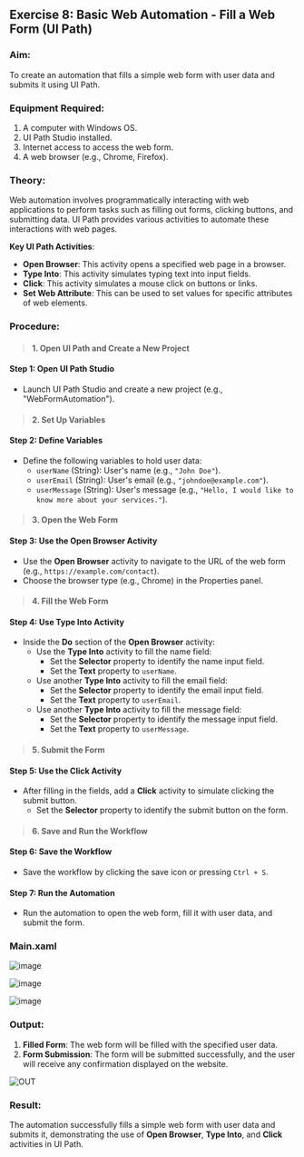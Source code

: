 ## **Exercise 8: Basic Web Automation - Fill a Web Form (UI Path)**

### Aim:
To create an automation that fills a simple web form with user data and submits it using UI Path.

### Equipment Required:
1. A computer with Windows OS.
2. UI Path Studio installed.
3. Internet access to access the web form.
4. A web browser (e.g., Chrome, Firefox).

### Theory:
Web automation involves programmatically interacting with web applications to perform tasks such as filling out forms, clicking buttons, and submitting data. UI Path provides various activities to automate these interactions with web pages.

**Key UI Path Activities**:
- **Open Browser**: This activity opens a specified web page in a browser.
- **Type Into**: This activity simulates typing text into input fields.
- **Click**: This activity simulates a mouse click on buttons or links.
- **Set Web Attribute**: This can be used to set values for specific attributes of web elements.

### Procedure:

>#### 1. **Open UI Path and Create a New Project**
#### Step 1: Open UI Path Studio
- Launch UI Path Studio and create a new project (e.g., "WebFormAutomation").

>#### 2. **Set Up Variables**
#### Step 2: Define Variables
- Define the following variables to hold user data:
  - `userName` (String): User's name (e.g., `"John Doe"`).
  - `userEmail` (String): User's email (e.g., `"johndoe@example.com"`).
  - `userMessage` (String): User's message (e.g., `"Hello, I would like to know more about your services."`).

>#### 3. **Open the Web Form**
#### Step 3: Use the Open Browser Activity
- Use the **Open Browser** activity to navigate to the URL of the web form (e.g., `https://example.com/contact`).
- Choose the browser type (e.g., Chrome) in the Properties panel.

>#### 4. **Fill the Web Form**
#### Step 4: Use Type Into Activity
- Inside the **Do** section of the **Open Browser** activity:
  - Use the **Type Into** activity to fill the name field:
    - Set the **Selector** property to identify the name input field.
    - Set the **Text** property to `userName`.
  - Use another **Type Into** activity to fill the email field:
    - Set the **Selector** property to identify the email input field.
    - Set the **Text** property to `userEmail`.
  - Use another **Type Into** activity to fill the message field:
    - Set the **Selector** property to identify the message input field.
    - Set the **Text** property to `userMessage`.

>#### 5. **Submit the Form**
#### Step 5: Use the Click Activity
- After filling in the fields, add a **Click** activity to simulate clicking the submit button.
  - Set the **Selector** property to identify the submit button on the form.

>#### 6. **Save and Run the Workflow**
#### Step 6: Save the Workflow
- Save the workflow by clicking the save icon or pressing `Ctrl + S`.

#### Step 7: Run the Automation
- Run the automation to open the web form, fill it with user data, and submit the form.

### Main.xaml

![image](https://github.com/user-attachments/assets/78789cd2-a0e3-4310-bbf1-54bf8e377201)

![image](https://github.com/user-attachments/assets/c8431cab-228c-40b9-9997-51086b16767c)

![image](https://github.com/user-attachments/assets/44ae844e-47f3-42d5-99e6-6e1bb57dffb7)


### Output:
1. **Filled Form**: The web form will be filled with the specified user data.
2. **Form Submission**: The form will be submitted successfully, and the user will receive any confirmation displayed on the website.

![OUT](https://github.com/user-attachments/assets/ef212ec9-7391-4e55-9bb4-0829dd64e4f1)


### Result:
The automation successfully fills a simple web form with user data and submits it, demonstrating the use of **Open Browser**, **Type Into**, and **Click** activities in UI Path.
